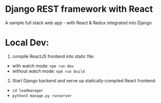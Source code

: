 # Django REST framework with React

A sample full stack web app - with React & Redux integrated into Django


# Local Dev:
1. compile ReactJS frontend into static file: 
  - with watch mode: `npm run dev`
  - without watch mode: `npm run build`

2. Start Django backend and serve up statically-compiled React frontend:
  - `cd leadmanager`
  - `python3 manage.py runserver`
